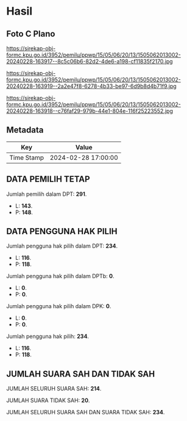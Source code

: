 # Hasil

## Foto C Plano

https://sirekap-obj-formc.kpu.go.id/3952/pemilu/ppwp/15/05/06/20/13/1505062013002-20240228-163917--8c5c06b6-82d2-4de6-a198-cf11835f2170.jpg

https://sirekap-obj-formc.kpu.go.id/3952/pemilu/ppwp/15/05/06/20/13/1505062013002-20240228-163919--2a2e47f8-6278-4b33-be97-6d9b8d4b71f9.jpg

https://sirekap-obj-formc.kpu.go.id/3952/pemilu/ppwp/15/05/06/20/13/1505062013002-20240228-163918--c76faf29-979b-44e1-804e-116f25223552.jpg


## Metadata

| Key        | Value               |
| ---------- | ------------------- |
| Time Stamp | 2024-02-28 17:00:00 |


## DATA PEMILIH TETAP

Jumlah pemilih dalam DPT: **291**.
 * L: **143**.
 * P: **148**.

## DATA PENGGUNA HAK PILIH

Jumlah pengguna hak pilih dalam DPT: **234**.
 * L: **116**.
 * P: **118**.

Jumlah pengguna hak pilih dalam DPTb: **0**.
 * L: **0**.
 * P: **0**.

Jumlah pengguna hak pilih dalam DPK: **0**.
 * L: **0**.
 * P: **0**.

Jumlah pengguna hak pilih: **234**.
 * L: **116**.
 * P: **118**.

## JUMLAH SUARA SAH DAN TIDAK SAH

JUMLAH SELURUH SUARA SAH: **214**.

JUMLAH SUARA TIDAK SAH: **20**.

JUMLAH SELURUH SUARA SAH DAN SUARA TIDAK SAH: **234**.


